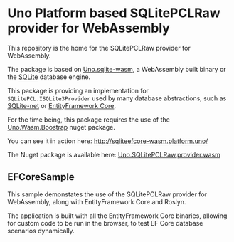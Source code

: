 # Uno Platform based SQLitePCLRaw provider for WebAssembly

This repository is the home for the SQLitePCLRaw provider for WebAssembly.

The package is based on [Uno.sqlite-wasm](https://github.com/nventive/Uno.sqlite-wasm), a 
WebAssembly built binary or the [SQLite](https://sqlite.org) database engine.

This package is providing an implementation for `SQLitePCL.ISQLite3Provider` used by many database
abstractions, such as [SQLite-net](https://github.com/praeclarum/sqlite-net) or [EntityFramework Core](https://docs.microsoft.com/en-us/ef/core/).

For the time being, this package requires the use of the [Uno.Wasm.Boostrap](https://github.com/nventive/Uno.Wasm.Bootstrap) nuget package.

You can see it in action here: http://sqliteefcore-wasm.platform.uno/

The Nuget package is available here: [Uno.SQLitePCLRaw.provider.wasm](https://www.nuget.org/packages/Uno.SQLitePCLRaw.provider.wasm)

## EFCoreSample

This sample demonstates the use of the SQLitePCLRaw provider for WebAssembly, along with EntityFramework Core and Roslyn.

The application is built with all the EntityFramework Core binaries, allowing for custom code to be run in the browser, to test EF Core database scenarios dynamically.